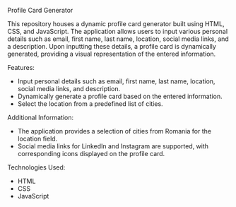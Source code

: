 Profile Card Generator

This repository houses a dynamic profile card generator built using HTML, CSS, and JavaScript. The application allows users to input various personal details such as email, first name, last name, location, social media links, and a description. Upon inputting these details, a profile card is dynamically generated, providing a visual representation of the entered information.

Features:

- Input personal details such as email, first name, last name, location, social media links, and description.
- Dynamically generate a profile card based on the entered information.
- Select the location from a predefined list of cities.

Additional Information:

- The application provides a selection of cities from Romania for the location field.
- Social media links for LinkedIn and Instagram are supported, with corresponding icons displayed on the profile card.

Technologies Used:

- HTML
- CSS
- JavaScript
